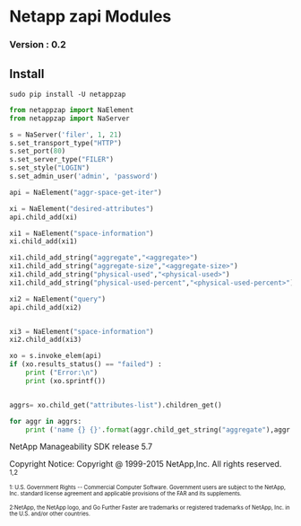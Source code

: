 # Netapp zapi Modules
### Version : 0.2

Install
-------

    sudo pip install -U netappzap
    

```python
from netappzap import NaElement
from netappzap import NaServer

s = NaServer('filer', 1, 21)
s.set_transport_type("HTTP")
s.set_port(80)
s.set_server_type("FILER")
s.set_style("LOGIN")
s.set_admin_user('admin', 'password')

api = NaElement("aggr-space-get-iter")

xi = NaElement("desired-attributes")
api.child_add(xi)

xi1 = NaElement("space-information")
xi.child_add(xi1)

xi1.child_add_string("aggregate","<aggregate>")
xi1.child_add_string("aggregate-size","<aggregate-size>")
xi1.child_add_string("physical-used","<physical-used>")
xi1.child_add_string("physical-used-percent","<physical-used-percent>")

xi2 = NaElement("query")
api.child_add(xi2)


xi3 = NaElement("space-information")
xi2.child_add(xi3)

xo = s.invoke_elem(api)
if (xo.results_status() == "failed") :
    print ("Error:\n")
    print (xo.sprintf())


aggrs= xo.child_get("attributes-list").children_get()

for aggr in aggrs:
    print ('name {} {}'.format(aggr.child_get_string("aggregate"),aggr.child_get_string("physical-used")))


```

NetApp Manageability SDK release 5.7

Copyright Notice:
Copyright @ 1999-2015 NetApp,Inc. All rights reserved.
<sup>1,2<sup>

<sub><sub>
1: U.S. Government Rights -- Commercial Computer Software.
Government users are subject to the NetApp, Inc. standard license agreement 
and applicable provisions of the FAR and its supplements.
</sub></sub>

<sub><sub>
2:NetApp, the NetApp logo, and Go Further Faster are trademarks or registered
trademarks of NetApp, Inc. in the U.S. and/or other countries.
</sub></sub>
